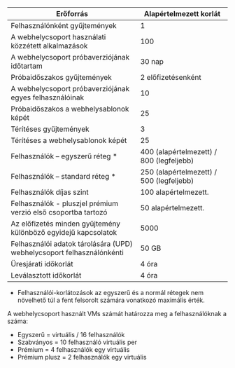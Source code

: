 
|Erőforrás | Alapértelmezett korlát|
|--------------|--------|
|Felhasználónként gyűjtemények| 1|
|A webhelycsoport használati közzétett alkalmazások| 100|
|A webhelycsoport próbaverziójának időtartam| 30 nap|
|Próbaidőszakos gyűjtemények| 2 előfizetésenként|
|A webhelycsoport próbaverziójának egyes felhasználóinak| 10|
|Próbaidőszakos a webhelysablonok képét| 25|
|Térítéses gyűjtemények| 3 |
|Térítéses a webhelysablonok képét| 25|
|Felhasználók – egyszerű réteg *| 400 (alapértelmezett) / 800 (legfeljebb)|
|Felhasználók – standard réteg *| 250 (alapértelmezett) / 500 (legfeljebb)|
|Felhasználók díjas szint| 100 alapértelmezett.|
|Felhasználók - pluszjel prémium verzió első csoportba tartozó | 50 alapértelmezett.|
|Az előfizetés minden gyűjtemény különböző egyidejű kapcsolatok| 5000|
|Felhasználói adatok tárolására (UPD) webhelycsoport felhasználónkénti| 50 GB|
|Üresjárati időkorlát| 4 óra|
|Leválasztott időkorlát| 4 óra|

* Felhasználói-korlátozások az egyszerű és a normál rétegek nem növelhető túl a fent felsorolt számára vonatkozó maximális érték. 

A webhelycsoport használt VMs számát határozza meg a felhasználóknak a száma:

- Egyszerű = virtuális / 16 felhasználók
- Szabványos = 10 felhasználó virtuális per
- Prémium = 4 felhasználók egy virtuális
- Prémium plusz = 2 felhasználók egy virtuális
